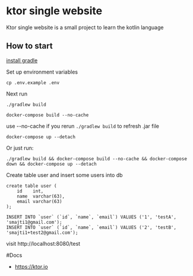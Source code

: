 # ktor single website

Ktor single website is a small project to learn the kotlin language

## How to start

[install gradle](https://yallalabs.com/devops/how-to-install-gradle-ubuntu-18-04-ubuntu-16-04)

Set up environment variables

    cp .env.example .env

Next run

    ./gradlew build

    docker-compose build --no-cache

use --no-cache if you rerun `./gradlew build` to refresh .jar file

    docker-compose up --detach

Or just run:

    ./gradlew build && docker-compose build --no-cache && docker-compose down && docker-compose up --detach

Create table user and insert some users into db
```
create table user (
    id    int,
    name  varchar(63),
    email varchar(63)
);

INSERT INTO `user` (`id`, `name`, `email`) VALUES ('1', 'testA', 'smajti1@gmail.com');
INSERT INTO `user` (`id`, `name`, `email`) VALUES ('2', 'testB', 'smajti1+test2@gmail.com');
```

visit http://localhost:8080/test

#Docs
- https://ktor.io